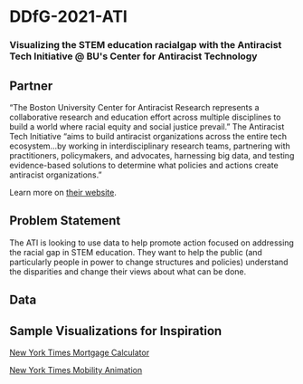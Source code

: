 # DDfG-2021-ATI

### Visualizing the STEM education racialgap with the Antiracist Tech Initiative @ BU's Center for Antiracist Technology

## Partner

“The Boston University Center for Antiracist Research represents a collaborative research and education effort across multiple disciplines to build a world where racial equity and social justice prevail.” The Antiracist Tech Initiative “aims to build antiracist organizations across the entire tech ecosystem…by working in interdisciplinary research teams, partnering with practitioners, policymakers, and advocates, harnessing big data, and testing evidence-based solutions to determine what policies and actions create antiracist organizations.”

Learn more on [their website](https://www.bu.edu/antiracism-center/).

## Problem Statement

The ATI is looking to use data to help promote action focused on addressing the racial gap in STEM education. They want to help the public (and particularly people in power to change structures and policies) understand the disparities and change their views about what can be done.

## Data

## Sample Visualizations for Inspiration

[New York Times Mortgage Calculator](https://www.nytimes.com/section/realestate/mortgage-calculator?adv=true&cc=0&dp=22000&hi=1000&hp=220000&ir=4&loantype=30&pt=2640)

[New York Times Mobility Animation](https://www.nytimes.com/interactive/2018/03/27/upshot/make-your-own-mobility-animation.html)
